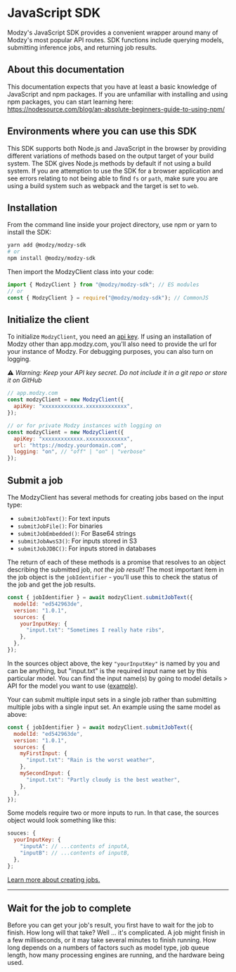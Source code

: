 
# JavaScript SDK

Modzy's JavaScript SDK provides a convenient wrapper around many of Modzy's most popular API routes. SDK functions include querying models, submitting inference jobs, and returning job results.

## About this documentation

This documentation expects that you have at least a basic knowledge of JavaScript and npm packages. If you are unfamiliar with installing and using npm packages, you can start learning here: https://nodesource.com/blog/an-absolute-beginners-guide-to-using-npm/

## Environments where you can use this SDK

This SDK supports both Node.js and JavaScript in the browser by providing different variations of methods based on the output target of your build system. The SDK gives Node.js methods by default if not using a build system. If you are attemption to use the SDK for a browser application and see errors relating to not being able to find `fs` or `path`, make sure you are using a build system such as webpack and the target is set to `web`.

## Installation

From the command line inside your project directory, use npm or yarn to install the SDK:

```bash
yarn add @modzy/modzy-sdk
# or
npm install @modzy/modzy-sdk
```

Then import the ModzyClient class into your code:

```javascript
import { ModzyClient } from "@modzy/modzy-sdk"; // ES modules
// or
const { ModzyClient } = require("@modzy/modzy-sdk"); // CommonJS
```

## Initialize the client

To initialize `ModzyClient`, you need an [api key](https://docs.modzy.com/docs/getting-started#key-download-your-api-key). If using an installation of Modzy other than app.modzy.com, you'll also need to provide the url for your instance of Modzy. For debugging purposes, you can also turn on logging.

⚠️ _Warning: Keep your API key secret. Do not include it in a git repo or store it on GitHub_

```javascript
// app.modzy.com
const modzyClient = new ModzyClient({
  apiKey: "xxxxxxxxxxxxx.xxxxxxxxxxxxx",
});

// or for private Modzy instances with logging on
const modzyClient = new ModzyClient({
  apiKey: "xxxxxxxxxxxxx.xxxxxxxxxxxxx",
  url: "https://modzy.yourdomain.com",
  logging: "on", // "off" | "on" | "verbose"
});
```

## Submit a job

The ModzyClient has several methods for creating jobs based on the input type:

- `submitJobText()`: For text inputs
- `submitJobFile()`: For binaries
- `submitJobEmbedded()`: For Base64 strings
- `submitJobAwsS3()`: For inputs stored in S3
- `submitJobJDBC()`: For inputs stored in databases

The return of each of these methods is a promise that resolves to an object describing the submitted job, _not the job result!_
The most important item in the job object is the `jobIdentifier` - you'll use this to check the status of the job and get the job results.

```javascript
const { jobIdentifier } = await modzyClient.submitJobText({
  modelId: "ed542963de",
  version: "1.0.1",
  sources: {
    yourInputKey: {
      "input.txt": "Sometimes I really hate ribs",
    },
  },
});
```

In the sources object above, the key `"yourInputKey"` is named by you and can be anything, but "input.txt" is the required input name set by this particular model. You can find the input name(s) by going to model details > API for the model you want to use ([example](https://app.modzy.com/models/ed542963de/1.0.1?tab=api)).

Your can submit multiple input sets in a single job rather than submitting multiple jobs with a single input set. An example using the same model as above:

```javascript
const { jobIdentifier } = await modzyClient.submitJobText({
  modelId: "ed542963de",
  version: "1.0.1",
  sources: {
    myFirstInput: {
      "input.txt": "Rain is the worst weather",
    },
    mySecondInput: {
      "input.txt": "Partly cloudy is the best weather",
    },
  },
});
```

Some models require two or more inputs to run. In that case, the sources object would look something like this:

```javascript
souces: {
  yourInputKey: {
    "inputA": // ...contents of inputA,
    "inputB": // ...contents of inputB,
  },
};
```

[Learn more about creating jobs.](https://docs.modzy.com/reference/create-a-job-1)

---

## Wait for the job to complete

Before you can get your job's result, you first have to wait for the job to finish. How long will that take? Well ... it's complicated. A job might finish in a few milliseconds, or it may take several minutes to finish running. How long depends on a numbers of factors such as model type, job queue length, how many processing engines are running, and the hardware being used.